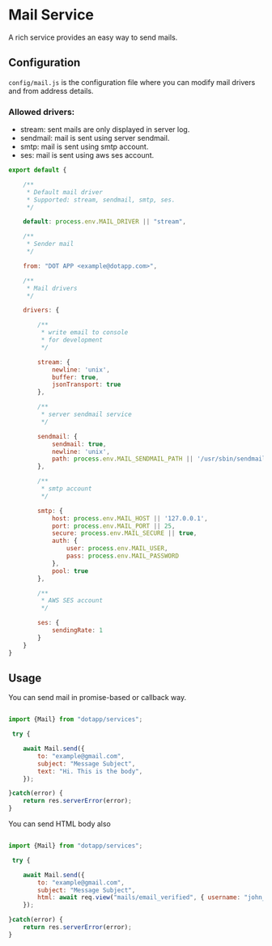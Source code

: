 # Mail Service

A rich service provides an easy way to send mails.

## Configuration

`config/mail.js` is the configuration file where you can modify mail drivers and from address details.

### Allowed drivers:
- stream: sent mails are only displayed in server log.
- sendmail: mail is sent using server sendmail.
- smtp: mail is sent using smtp account.
- ses: mail is sent using aws ses account.


``` javascript
export default {

    /**
     * Default mail driver
     * Supported: stream, sendmail, smtp, ses.
     */

    default: process.env.MAIL_DRIVER || "stream",

    /**
     * Sender mail
     */

    from: "DOT APP <example@dotapp.com>",

    /**
     * Mail drivers
     */

    drivers: {

        /**
         * write email to console
         * for development
         */

        stream: {
            newline: 'unix',
            buffer: true,
            jsonTransport: true
        },

        /**
         * server sendmail service
         */

        sendmail: {
            sendmail: true,
            newline: 'unix',
            path: process.env.MAIL_SENDMAIL_PATH || '/usr/sbin/sendmail'
        },

        /**
         * smtp account
         */

        smtp: {
            host: process.env.MAIL_HOST || '127.0.0.1',
            port: process.env.MAIL_PORT || 25,
            secure: process.env.MAIL_SECURE || true,
            auth: {
                user: process.env.MAIL_USER,
                pass: process.env.MAIL_PASSWORD
            },
            pool: true
        },

        /**
         * AWS SES account
         */

        ses: {
            sendingRate: 1
        }
    }
}

```

## Usage

You can send mail in promise-based or callback way.

``` javascript

import {Mail} from "dotapp/services";

 try {

    await Mail.send({
        to: "example@gmail.com",
        subject: "Message Subject",
        text: "Hi. This is the body",
    });

}catch(error) {
    return res.serverError(error);
}

```

You can send HTML body also


``` javascript

import {Mail} from "dotapp/services";

 try {

    await Mail.send({
        to: "example@gmail.com",
        subject: "Message Subject",
        html: await req.view("mails/email_verified", { username: "john_doe" }),
    });

}catch(error) {
    return res.serverError(error);
}

```

